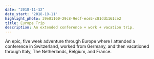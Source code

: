 ```yaml
---
date: "2018-11-12"
date_start: "2018-10-11"
highlight_photo: 39e01160-29c8-9ecf-ece5-c81dd1161ce2
title: Europe Trip
description: An extended conference + work + vacation trip.
---
```


An epic, five week adventure through Europe where I attended a conference in Switzerland, worked from Germany, and then vacationed through Italy, The Netherlands, Belgium, and France.

